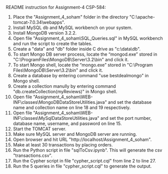 README instruction for Assignment-4 CSP-584:


1)  Place the "Assignment_4_soham" folder in the directory "C:\apache-tomcat-7.0.34\webapps".
2)  Install MySQL db and MySQL workbench on your system.
3)  Install MongoDB version 3.2.2.
4)  Open file "Assignment_4_soham\SQL_Queries.sql" in MySQL workbench and run the script to create the tables.
5)  Create a "data" and "db" folder inside C drive as "c:\data\db".
6)  To start Mongo DB server process, locate the “mongod.exe” stored in "C:\ProgramFiles\MongoDB\Server\3.2\bin" and click it.
7)  To start Mongo shell, locate the “mongo.exe” stored in "C:\Program Files\MongoDB\Server\3.2\bin" and click it.
8)  Create a database by entering command "use bestdealmongo" in Mongo shell.
9)  Create a collection manully by entering command "db.createCollection(myReviews)" in Mongo shell.
10)  Open file "Assignment_4_soham\WEB-INF\classes\MongoDBDataStoreUtilities.java" and set the database name and collection name on line 18 and 19 respectively.
11)  Open file "Assignment_4_soham\WEB-INF\classes\MySqlDataStoreUtilities.java" and set the port number, database name, username, and password on line 15.
12) Start the TOMCAT server.
13) Make sure MySQL server and MongoDB server are running.
14) Open browser and hit URL "http://localhost/Assignment_4_soham".
15) Make at least 30 transactions by placing orders.
16) Run the Python script in file "sqlToCsv.ipynb". This will generate the csv "transactions.csv".
15) Run the Cypher script in file "cypher_script.cql" from line 2 to line 27.
16) Run the 5 queries in file "cypher_script.cql" to generate the output.



